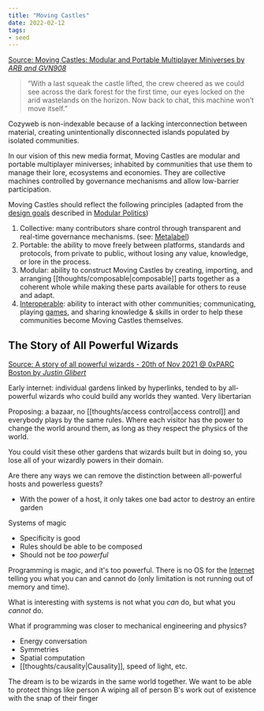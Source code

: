 ```yaml
---
title: "Moving Castles"
date: 2022-02-12
tags:
- seed
---
```


[Source: Moving Castles: Modular and Portable Multiplayer Miniverses by *ARB and GVN908*](https://so-far.online/weekly/moving-castles-modular-and-portable-multiplayer-miniverses/)

> “With a last squeak the castle lifted, the crew cheered as we could see across the dark forest for the first time, our eyes locked on the arid wastelands on the horizon. Now back to chat, this machine won’t move itself.”

Cozyweb is non-indexable because of a lacking interconnection between material, creating unintentionally disconnected islands populated by isolated communities.

In our vision of this new media format, Moving Castles are modular and portable multiplayer miniverses; inhabited by communities that use them to manage their lore, ecosystems and economies. They are collective machines controlled by governance mechanisms and allow low-barrier participation.

Moving Castles should reflect the following principles (adapted from the [design goals](thoughts/design%20goals.md) described in [Modular Politics](https://arxiv.org/abs/2005.13701))
1. Collective: many contributors share control through transparent and real-time governance mechanisms. (see: [Metalabel](thoughts/metalabel.md))
2. Portable: the ability to move freely between platforms, standards and protocols, from private to public, without losing any value, knowledge, or lore in the process.
3. Modular: ability to construct Moving Castles by creating, importing, and arranging [[thoughts/composable|composable]] parts together as a coherent whole while making these parts available for others to reuse and adapt.
4. [Interoperable](thoughts/interoperability.md): ability to interact with other communities; communicating, playing [games](thoughts/games.md), and sharing knowledge & skills in order to help these communities become Moving Castles themselves.

## The Story of All Powerful Wizards
[Source: A story of all powerful wizards - 20th of Nov 2021 @ 0xPARC Boston by *Justin Glibert*](https://www.youtube.com/watch?v=aFKy6QsbBz4)

Early internet: individual gardens linked by hyperlinks, tended to by all-powerful wizards who could build any worlds they wanted. Very libertarian

Proposing: a bazaar, no [[thoughts/access control|access control]] and everybody plays by the same rules. Where each visitor has the power to change the world around them, as long as they respect the physics of the world.

You could visit these other gardens that wizards built but in doing so, you lose all of your wizardly powers in their domain.

Are there any ways we can remove the distinction between all-powerful hosts and powerless guests?
- With the power of a host, it only takes one bad actor to destroy an entire garden

Systems of magic
- Specificity is good
- Rules should be able to be composed
- Should not be *too powerful*

Programming is magic, and it's too powerful. There is no OS for the [Internet](thoughts/Internet.md) telling you what you can and cannot do (only limitation is not running out of memory and time).

What is interesting with systems is not what you *can* do, but what you *cannot* do.

What if programming was closer to mechanical engineering and physics?
- Energy conversation
- Symmetries
- Spatial computation
- [[thoughts/causality|Causality]], speed of light, etc.

The dream is to be wizards in the same world together. We want to be able to protect things like person A wiping all of person B's work out of existence with the snap of their finger